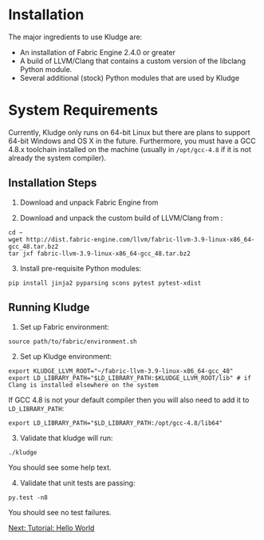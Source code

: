 # Installation

The major ingredients to use Kludge are:

- An installation of Fabric Engine 2.4.0 or greater
- A build of LLVM/Clang that contains a custom version of the libclang Python module.
- Several additional (stock) Python modules that are used by Kludge

# System Requirements

Currently, Kludge only runs on 64-bit Linux but there are plans to support 64-bit Windows and OS X in the future.  Furthermore, you must have a GCC 4.8.x toolchain installed on the machine (usually in `/opt/gcc-4.8` if it is not already the system compiler).

## Installation Steps

1. Download and unpack Fabric Engine from [](http://dist.fabric-engine.com/FabricEngine/)

2. Download and unpack the custom build of LLVM/Clang from [](http://dist.fabric-engine.com/llvm/):

  ```
  cd ~
  wget http://dist.fabric-engine.com/llvm/fabric-llvm-3.9-linux-x86_64-gcc_48.tar.bz2
  tar jxf fabric-llvm-3.9-linux-x86_64-gcc_48.tar.bz2
  ```

3. Install pre-requisite Python modules:

  ```
  pip install jinja2 pyparsing scons pytest pytest-xdist
  ```

## Running Kludge

1. Set up Fabric environment:

  ```
  source path/to/fabric/environment.sh
  ```

2. Set up Kludge environment:

  ```
  export KLUDGE_LLVM_ROOT="~/fabric-llvm-3.9-linux-x86_64-gcc_48"
  export LD_LIBRARY_PATH="$LD_LIBRARY_PATH:$KLUDGE_LLVM_ROOT/lib" # if Clang is installed elsewhere on the system
  ```

If GCC 4.8 is not your default compiler then you will also need to add it to `LD_LIBRARY_PATH`:

  ```
  export LD_LIBRARY_PATH="$LD_LIBRARY_PATH:/opt/gcc-4.8/lib64"
  ```

3. Validate that kludge will run:

  ```
  ./kludge
  ```

You should see some help text.

4. Validate that unit tests are passing:

  ```
  py.test -n8
  ```

You should see no test failures.

[Next: Tutorial: Hello World](tutorial-hello-world.md)

